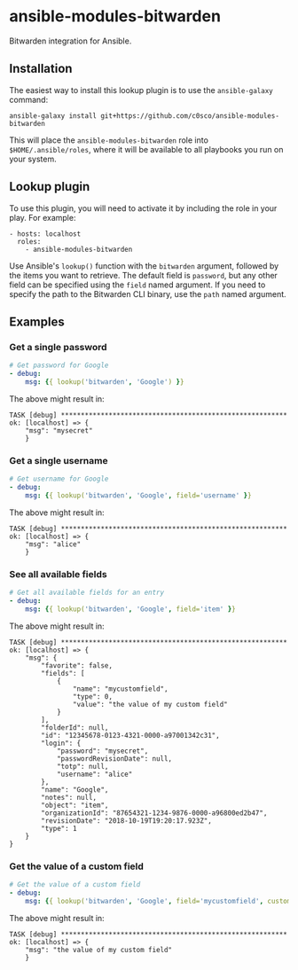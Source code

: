 # ansible-modules-bitwarden

Bitwarden integration for Ansible.

## Installation

The easiest way to install this lookup plugin is to use the
`ansible-galaxy` command:

    ansible-galaxy install git+https://github.com/c0sco/ansible-modules-bitwarden

This will place the `ansible-modules-bitwarden` role into
`$HOME/.ansible/roles`, where it will be available to all playbooks
you run on your system.

## Lookup plugin

To use this plugin, you will need to activate it by including the role
in your play.  For example:

    - hosts: localhost
      roles:
        - ansible-modules-bitwarden

Use Ansible's `lookup()` function with the `bitwarden` argument,
followed by the items you want to retrieve. The default field is
`password`, but any other field can be specified using the `field`
named argument. If you need to specify the path to the Bitwarden CLI
binary, use the `path` named argument.

## Examples

### Get a single password

```yaml
# Get password for Google
- debug:
    msg: {{ lookup('bitwarden', 'Google') }}
```

The above might result in:

```
TASK [debug] *********************************************************
ok: [localhost] => {
    "msg": "mysecret"
    }
```

### Get a single username

```yaml
# Get username for Google
- debug:
    msg: {{ lookup('bitwarden', 'Google', field='username' }}
```

The above might result in:

```
TASK [debug] *********************************************************
ok: [localhost] => {
    "msg": "alice"
    }
```

### See all available fields

```yaml
# Get all available fields for an entry
- debug:
    msg: {{ lookup('bitwarden', 'Google', field='item' }}
```

The above might result in:

```
TASK [debug] *********************************************************
ok: [localhost] => {
    "msg": {
        "favorite": false,
        "fields": [
            {
                "name": "mycustomfield",
                "type": 0,
                "value": "the value of my custom field"
            }
        ],
        "folderId": null,
        "id": "12345678-0123-4321-0000-a97001342c31",
        "login": {
            "password": "mysecret",
            "passwordRevisionDate": null,
            "totp": null,
            "username": "alice"
        },
        "name": "Google",
        "notes": null,
        "object": "item",
        "organizationId": "87654321-1234-9876-0000-a96800ed2b47",
        "revisionDate": "2018-10-19T19:20:17.923Z",
        "type": 1
    }
}
```

### Get the value of a custom field

```yaml
# Get the value of a custom field
- debug:
    msg: {{ lookup('bitwarden', 'Google', field='mycustomfield', custom_field=true }}
```

The above might result in:

```
TASK [debug] *********************************************************
ok: [localhost] => {
    "msg": "the value of my custom field"
    }
```
